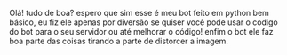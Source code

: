 Olá! tudo de boa? espero que sim esse é meu bot feito em python bem básico, eu fiz ele apenas por diversão
se quiser você pode usar o codigo do bot para o seu servidor ou até melhorar o código!
enfim o bot ele faz boa parte das coisas tirando a parte de distorcer a imagem.
